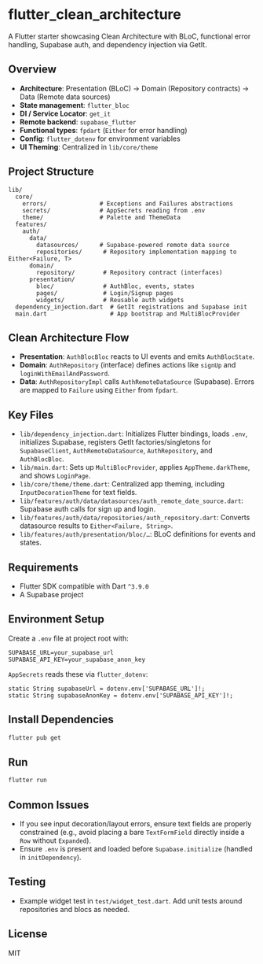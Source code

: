 # flutter_clean_architecture

A Flutter starter showcasing Clean Architecture with BLoC, functional error handling, Supabase auth, and dependency injection via GetIt.

## Overview

- **Architecture**: Presentation (BLoC) → Domain (Repository contracts) → Data (Remote data sources)
- **State management**: `flutter_bloc`
- **DI / Service Locator**: `get_it`
- **Remote backend**: `supabase_flutter`
- **Functional types**: `fpdart` (`Either` for error handling)
- **Config**: `flutter_dotenv` for environment variables
- **UI Theming**: Centralized in `lib/core/theme`

## Project Structure

```
lib/
  core/
    errors/               # Exceptions and Failures abstractions
    secrets/              # AppSecrets reading from .env
    theme/                # Palette and ThemeData
  features/
    auth/
      data/
        datasources/      # Supabase-powered remote data source
        repositories/      # Repository implementation mapping to Either<Failure, T>
      domain/
        repository/        # Repository contract (interfaces)
      presentation/
        bloc/              # AuthBloc, events, states
        pages/             # Login/Signup pages
        widgets/           # Reusable auth widgets
  dependency_injection.dart  # GetIt registrations and Supabase init
  main.dart                  # App bootstrap and MultiBlocProvider
```

## Clean Architecture Flow

- **Presentation**: `AuthBlocBloc` reacts to UI events and emits `AuthBlocState`.
- **Domain**: `AuthRepository` (interface) defines actions like `signUp` and `loginWithEmailAndPassword`.
- **Data**: `AuthRepositoryImpl` calls `AuthRemoteDataSource` (Supabase). Errors are mapped to `Failure` using `Either` from `fpdart`.

## Key Files

- `lib/dependency_injection.dart`: Initializes Flutter bindings, loads `.env`, initializes Supabase, registers GetIt factories/singletons for `SupabaseClient`, `AuthRemoteDataSource`, `AuthRepository`, and `AuthBlocBloc`.
- `lib/main.dart`: Sets up `MultiBlocProvider`, applies `AppTheme.darkTheme`, and shows `LoginPage`.
- `lib/core/theme/theme.dart`: Centralized app theming, including `InputDecorationTheme` for text fields.
- `lib/features/auth/data/datasources/auth_remote_date_source.dart`: Supabase auth calls for sign up and login.
- `lib/features/auth/data/repositories/auth_repository.dart`: Converts datasource results to `Either<Failure, String>`.
- `lib/features/auth/presentation/bloc/…`: BLoC definitions for events and states.

## Requirements

- Flutter SDK compatible with Dart `^3.9.0`
- A Supabase project

## Environment Setup

Create a `.env` file at project root with:

```
SUPABASE_URL=your_supabase_url
SUPABASE_API_KEY=your_supabase_anon_key
```

`AppSecrets` reads these via `flutter_dotenv`:

```
static String supabaseUrl = dotenv.env['SUPABASE_URL']!;
static String supabaseAnonKey = dotenv.env['SUPABASE_API_KEY']!;
```

## Install Dependencies

```bash
flutter pub get
```

## Run

```bash
flutter run
```

## Common Issues

- If you see input decoration/layout errors, ensure text fields are properly constrained (e.g., avoid placing a bare `TextFormField` directly inside a `Row` without `Expanded`).
- Ensure `.env` is present and loaded before `Supabase.initialize` (handled in `initDependency`).

## Testing

- Example widget test in `test/widget_test.dart`. Add unit tests around repositories and blocs as needed.

## License

MIT
